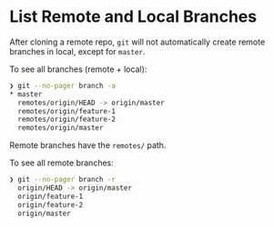 # List Remote and Local Branches

After cloning a remote repo, `git` will not automatically create remote branches in local, except for `master`.

To see all branches (remote + local):

```bash
❯ git --no-pager branch -a
* master
  remotes/origin/HEAD -> origin/master
  remotes/origin/feature-1
  remotes/origin/feature-2
  remotes/origin/master
```

Remote branches have the `remotes/` path.

To see all remote branches:

```bash
❯ git --no-pager branch -r
  origin/HEAD -> origin/master
  origin/feature-1
  origin/feature-2
  origin/master
```
